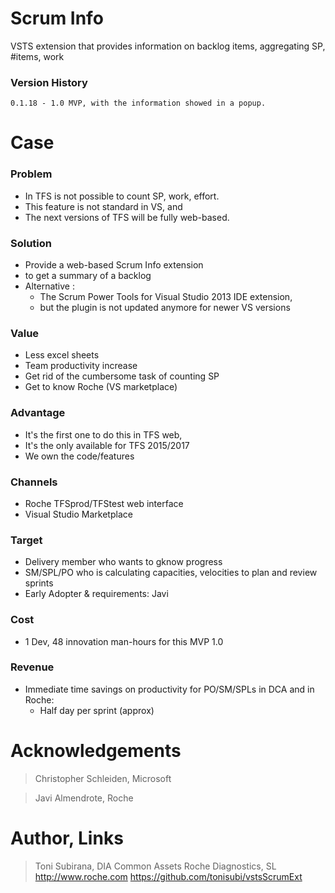 # Scrum Info 

VSTS extension that provides information on backlog items, aggregating SP, #items, work

### Version History

```
0.1.18 - 1.0 MVP, with the information showed in a popup.
```

# Case 

### Problem

*   In TFS is not possible to count SP, work, effort.    
*   This feature is not standard in VS, and
*   The next versions of TFS will be fully web-based.

### Solution

*   Provide a web-based Scrum Info extension 
*   to get a summary of a backlog
*	Alternative : 
     * The Scrum Power Tools for Visual Studio 2013 IDE extension, 
     * but the plugin is not updated anymore for newer VS versions

### Value

*   Less excel sheets
*   Team productivity increase
*   Get rid of the cumbersome task of counting SP
*   Get to know Roche (VS marketplace)

### Advantage

*    It's the first one to do this in TFS web,
*    It's the only available for TFS 2015/2017
*    We own the code/features

### Channels

*    Roche TFSprod/TFStest web interface
*    Visual Studio Marketplace

### Target

*   Delivery member who wants to gknow progress 
*   SM/SPL/PO who is calculating capacities, velocities to plan and review sprints
*	Early Adopter & requirements: Javi

### Cost

*    1 Dev, 48 innovation man-hours for this MVP 1.0 

### Revenue

* Immediate time savings on productivity for PO/SM/SPLs in DCA and in Roche:
    * Half day per sprint (approx)


# Acknowledgements 

> Christopher Schleiden, Microsoft

> Javi Almendrote, Roche

# Author, Links 

> Toni Subirana, 
> DIA Common Assets
> Roche Diagnostics, SL
> http://www.roche.com
> https://github.com/tonisubi/vstsScrumExt